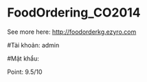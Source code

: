 ﻿# FoodOrdering_CO2014
See more here: http://foodorderkg.ezyro.com

#Tài khoản: admin

#Mật khẩu: 

Point: 9.5/10

